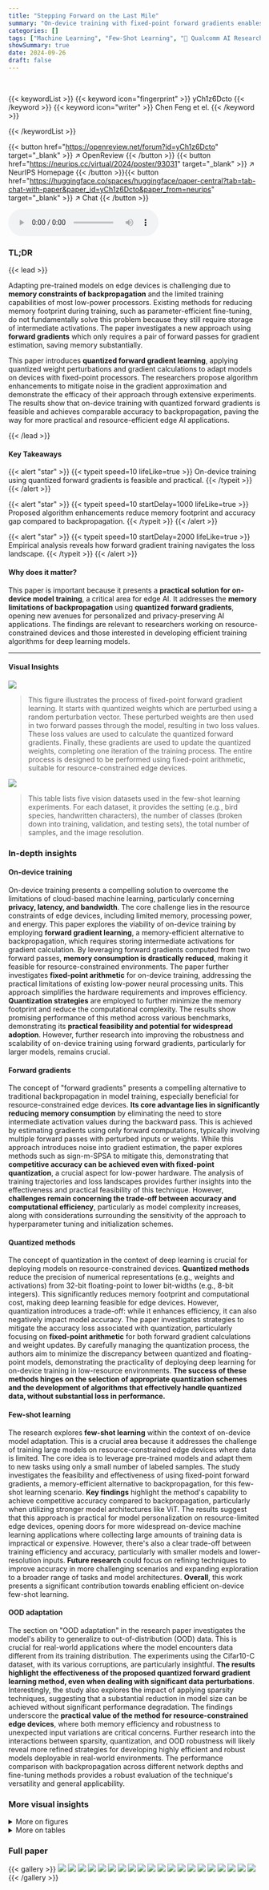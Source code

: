 ```yaml
---
title: "Stepping Forward on the Last Mile"
summary: "On-device training with fixed-point forward gradients enables efficient model personalization on resource-constrained edge devices, overcoming backpropagation's memory limitations."
categories: []
tags: ["Machine Learning", "Few-Shot Learning", "🏢 Qualcomm AI Research",]
showSummary: true
date: 2024-09-26
draft: false
---
```


<br>

{{< keywordList >}}
{{< keyword icon="fingerprint" >}} yCh1z6Dcto {{< /keyword >}}
{{< keyword icon="writer" >}} Chen Feng et el. {{< /keyword >}}
 
{{< /keywordList >}}

{{< button href="https://openreview.net/forum?id=yCh1z6Dcto" target="_blank" >}}
↗ OpenReview
{{< /button >}}
{{< button href="https://neurips.cc/virtual/2024/poster/93031" target="_blank" >}}
↗ NeurIPS Homepage
{{< /button >}}{{< button href="https://huggingface.co/spaces/huggingface/paper-central?tab=tab-chat-with-paper&paper_id=yCh1z6Dcto&paper_from=neurips" target="_blank" >}}
↗ Chat
{{< /button >}}



<audio controls>
    <source src="https://ai-paper-reviewer.com/yCh1z6Dcto/podcast.wav" type="audio/wav">
    Your browser does not support the audio element.
</audio>


### TL;DR


{{< lead >}}

Adapting pre-trained models on edge devices is challenging due to **memory constraints of backpropagation** and the limited training capabilities of most low-power processors.  Existing methods for reducing memory footprint during training, such as parameter-efficient fine-tuning, do not fundamentally solve this problem because they still require storage of intermediate activations.  The paper investigates a new approach using **forward gradients** which only requires a pair of forward passes for gradient estimation, saving memory substantially. 

This paper introduces **quantized forward gradient learning**, applying quantized weight perturbations and gradient calculations to adapt models on devices with fixed-point processors. The researchers propose algorithm enhancements to mitigate noise in the gradient approximation and demonstrate the efficacy of their approach through extensive experiments. The results show that on-device training with quantized forward gradients is feasible and achieves comparable accuracy to backpropagation, paving the way for more practical and resource-efficient edge AI applications.

{{< /lead >}}


#### Key Takeaways

{{< alert "star" >}}
{{< typeit speed=10 lifeLike=true >}} On-device training using quantized forward gradients is feasible and practical. {{< /typeit >}}
{{< /alert >}}

{{< alert "star" >}}
{{< typeit speed=10 startDelay=1000 lifeLike=true >}} Proposed algorithm enhancements reduce memory footprint and accuracy gap compared to backpropagation. {{< /typeit >}}
{{< /alert >}}

{{< alert "star" >}}
{{< typeit speed=10 startDelay=2000 lifeLike=true >}} Empirical analysis reveals how forward gradient training navigates the loss landscape. {{< /typeit >}}
{{< /alert >}}

#### Why does it matter?
This paper is important because it presents a **practical solution for on-device model training**, a critical area for edge AI.  It addresses the **memory limitations of backpropagation** using **quantized forward gradients**, opening new avenues for personalized and privacy-preserving AI applications. The findings are relevant to researchers working on resource-constrained devices and those interested in developing efficient training algorithms for deep learning models.

------
#### Visual Insights



![](https://ai-paper-reviewer.com/yCh1z6Dcto/figures_1_1.jpg)

> This figure illustrates the process of fixed-point forward gradient learning. It starts with quantized weights which are perturbed using a random perturbation vector.  These perturbed weights are then used in two forward passes through the model, resulting in two loss values.  These loss values are used to calculate the quantized forward gradients. Finally, these gradients are used to update the quantized weights, completing one iteration of the training process.  The entire process is designed to be performed using fixed-point arithmetic, suitable for resource-constrained edge devices.





![](https://ai-paper-reviewer.com/yCh1z6Dcto/tables_6_1.jpg)

> This table lists five vision datasets used in the few-shot learning experiments.  For each dataset, it provides the setting (e.g., bird species, handwritten characters), the number of classes (broken down into training, validation, and testing sets), the total number of samples, and the image resolution.





### In-depth insights


#### On-device training
On-device training presents a compelling solution to overcome the limitations of cloud-based machine learning, particularly concerning **privacy, latency, and bandwidth**.  The core challenge lies in the resource constraints of edge devices, including limited memory, processing power, and energy.  This paper explores the viability of on-device training by employing **forward gradient learning**, a memory-efficient alternative to backpropagation, which requires storing intermediate activations for gradient calculation. By leveraging forward gradients computed from two forward passes, **memory consumption is drastically reduced**, making it feasible for resource-constrained environments. The paper further investigates **fixed-point arithmetic** for on-device training, addressing the practical limitations of existing low-power neural processing units. This approach simplifies the hardware requirements and improves efficiency. **Quantization strategies** are employed to further minimize the memory footprint and reduce the computational complexity.  The results show promising performance of this method across various benchmarks, demonstrating its **practical feasibility and potential for widespread adoption**.  However, further research into improving the robustness and scalability of on-device training using forward gradients, particularly for larger models, remains crucial.

#### Forward gradients
The concept of "forward gradients" presents a compelling alternative to traditional backpropagation in model training, especially beneficial for resource-constrained edge devices.  **Its core advantage lies in significantly reducing memory consumption** by eliminating the need to store intermediate activation values during the backward pass. This is achieved by estimating gradients using only forward computations, typically involving multiple forward passes with perturbed inputs or weights.  While this approach introduces noise into gradient estimation, the paper explores methods such as sign-m-SPSA to mitigate this, demonstrating that **competitive accuracy can be achieved even with fixed-point quantization**, a crucial aspect for low-power hardware.  The analysis of training trajectories and loss landscapes provides further insights into the effectiveness and practical feasibility of this technique.  However, **challenges remain concerning the trade-off between accuracy and computational efficiency**, particularly as model complexity increases, along with considerations surrounding the sensitivity of the approach to hyperparameter tuning and initialization schemes.

#### Quantized methods
The concept of quantization in the context of deep learning is crucial for deploying models on resource-constrained devices.  **Quantized methods** reduce the precision of numerical representations (e.g., weights and activations) from 32-bit floating-point to lower bit-widths (e.g., 8-bit integers). This significantly reduces memory footprint and computational cost, making deep learning feasible for edge devices.  However, quantization introduces a trade-off: while it enhances efficiency, it can also negatively impact model accuracy. The paper investigates strategies to mitigate the accuracy loss associated with quantization, particularly focusing on **fixed-point arithmetic** for both forward gradient calculations and weight updates. By carefully managing the quantization process, the authors aim to minimize the discrepancy between quantized and floating-point models, demonstrating the practicality of deploying deep learning for on-device training in low-resource environments. **The success of these methods hinges on the selection of appropriate quantization schemes and the development of algorithms that effectively handle quantized data, without substantial loss in performance.**

#### Few-shot learning
The research explores **few-shot learning** within the context of on-device model adaptation.  This is a crucial area because it addresses the challenge of training large models on resource-constrained edge devices where data is limited.  The core idea is to leverage pre-trained models and adapt them to new tasks using only a small number of labeled samples. The study investigates the feasibility and effectiveness of using fixed-point forward gradients, a memory-efficient alternative to backpropagation, for this few-shot learning scenario.  **Key findings** highlight the method's capability to achieve competitive accuracy compared to backpropagation, particularly when utilizing stronger model architectures like ViT. The results suggest that this approach is practical for model personalization on resource-limited edge devices, opening doors for more widespread on-device machine learning applications where collecting large amounts of training data is impractical or expensive.  However, there's also a clear trade-off between training efficiency and accuracy, particularly with smaller models and lower-resolution inputs. **Future research** could focus on refining techniques to improve accuracy in more challenging scenarios and expanding exploration to a broader range of tasks and model architectures.  **Overall**, this work presents a significant contribution towards enabling efficient on-device few-shot learning.

#### OOD adaptation
The section on "OOD adaptation" in the research paper investigates the model's ability to generalize to out-of-distribution (OOD) data.  This is crucial for real-world applications where the model encounters data different from its training distribution. The experiments using the Cifar10-C dataset, with its various corruptions, are particularly insightful.  **The results highlight the effectiveness of the proposed quantized forward gradient learning method, even when dealing with significant data perturbations**.  Interestingly, the study also explores the impact of applying sparsity techniques, suggesting that a substantial reduction in model size can be achieved without significant performance degradation. The findings underscore the **practical value of the method for resource-constrained edge devices**, where both memory efficiency and robustness to unexpected input variations are critical concerns.  Further research into the interactions between sparsity, quantization, and OOD robustness will likely reveal more refined strategies for developing highly efficient and robust models deployable in real-world environments. The performance comparison with backpropagation across different network depths and fine-tuning methods provides a robust evaluation of the technique's versatility and general applicability.


### More visual insights

<details>
<summary>More on figures
</summary>


![](https://ai-paper-reviewer.com/yCh1z6Dcto/figures_5_1.jpg)

> This figure illustrates the process of fixed-point forward gradient learning, which involves three main steps: 1. Perturbing the quantized weights using a random perturbation vector; 2. Calculating the quantized forward gradient using two forward passes with the perturbed weights; and 3. Updating the quantized weights using the calculated gradient.  The figure highlights the use of quantization throughout the process, emphasizing its suitability for resource-constrained edge devices.


![](https://ai-paper-reviewer.com/yCh1z6Dcto/figures_8_1.jpg)

> This figure shows the results of ablation studies on cross-domain adaptation using ViT Tiny on the Visual Wake Word (VWW) dataset.  The left panel is a bar chart comparing the mean accuracy and standard deviation across different training methods: zero-shot, backpropagation (BP) with fp16 precision, forward gradient (FF) with fp16 precision (with different m values for gradient averaging), and quantized FF (16w8a and 8w8a with different m values) with both linear probing (LP) and visual-prompt tuning (D-VPT).  The right panel illustrates the sharpness-aware update method, a variation used in FF. The diagram shows how the weights are perturbed at a neighborhood position to avoid sharp minima in the loss landscape.


![](https://ai-paper-reviewer.com/yCh1z6Dcto/figures_13_1.jpg)

> This figure compares the total and scratch memory usage during training for different model architectures (ViT Tiny, ResNet18, FeatResNet12) and training methods (backpropagation (BP), forward gradient (FF), full fine-tuning (FT), linear probing (LP), and quantized (Quant)).  It visually demonstrates the memory savings achieved by using forward gradient learning, especially when combined with quantization and linear probing.


![](https://ai-paper-reviewer.com/yCh1z6Dcto/figures_13_2.jpg)

> This figure compares the memory usage of backpropagation (BP) and forward gradient learning (FF) during the training process for different model architectures (ViT Tiny, ResNet18, FeatResNet12).  It shows the total memory usage and the scratch memory usage separately.  The scratch memory is the memory needed for intermediate activations and gradients during the training process.  The figure shows that FF significantly reduces the scratch memory usage compared to BP, especially when using the quantized version of FF (16w8a).  This reduction is more pronounced in full fine-tuning (FT) compared to linear probing (LP).


![](https://ai-paper-reviewer.com/yCh1z6Dcto/figures_14_1.jpg)

> This figure compares the total and scratch memory usage during training for different model architectures (CRNN and ViT Base) and training methods (backpropagation (BP) and forward gradient learning (FF)). It shows that forward gradient learning significantly reduces memory usage compared to backpropagation, especially for the ViT Base model, achieving a reduction of up to 2.8x in scratch memory when using fp16 precision.


![](https://ai-paper-reviewer.com/yCh1z6Dcto/figures_14_2.jpg)

> The figure shows the memory usage comparison between backpropagation (BP) and forward gradient learning (FF) during training.  It breaks down the memory usage into total memory and scratch memory for different model architectures (CRNN and ViT Base) and training methods (full fine-tuning (FT) and linear probing (LP)).  The results highlight the significant memory reduction achieved by FF, particularly when using quantization (Quant).


![](https://ai-paper-reviewer.com/yCh1z6Dcto/figures_15_1.jpg)

> This figure presents ablation studies on cross-domain adaptation using ViT tiny backbone on the Visual Wake Word (VWW) dataset.  It shows a comparison of the classification accuracy with standard deviation obtained through different methods: Linear probing (LP), Visual prompt tuning with deep prompts (D-VPT), using floating point (fp16) and quantized (16w8a) precision with different numbers of forward gradient averaging (m=1, m=3).  The results demonstrate the impact of various methods and hyperparameters on the adaptation performance.


![](https://ai-paper-reviewer.com/yCh1z6Dcto/figures_17_1.jpg)

> This figure shows a 2D visualization of the loss landscape and the training trajectory for both backpropagation (BP) and quantized zero-order forward-forward gradient (QZO-FF) methods.  The loss landscape is relatively smooth for both methods. The QZO-FF trajectory shows a more gradual descent compared to BP, indicating slower convergence but potentially better generalization.


![](https://ai-paper-reviewer.com/yCh1z6Dcto/figures_17_2.jpg)

> This figure visualizes the loss landscape and training trajectory for both backpropagation (BP) and quantized zero-order forward gradient (QZO-FF) methods. The 2D contour plots show the loss landscape, and the line plots illustrate the training trajectory within that landscape.  The results show that while both methods exhibit smooth loss contours, QZO-FF exhibits slower convergence.


![](https://ai-paper-reviewer.com/yCh1z6Dcto/figures_17_3.jpg)

> This figure visualizes the 2D loss landscape and training trajectory for both backpropagation (BP) and the proposed quantized zero-order forward gradient (QZO-FF) method.  The plots show that both methods navigate a relatively smooth loss landscape.  QZO-FF exhibits a more cautious step size compared to BP.  The results highlight that 8-bit quantization of weights is insufficient for QZO-FF to converge, requiring 16-bit quantization for effective training.


![](https://ai-paper-reviewer.com/yCh1z6Dcto/figures_17_4.jpg)

> This figure visualizes the loss landscape and training trajectory for both backpropagation (BP) and quantized zero-order forward gradient (QZO-FF) methods.  The 2D plots show the loss landscape, with contour lines representing different loss values. The trajectories show the path taken by the model's parameters during training. The results indicate that QZO-FF follows a smoother, more conservative path compared to BP, but still converges to a low-loss region.  It also highlights that using 8-bit quantization for the weights prevents the QZO-FF method from converging, whereas 16-bit quantization allows for successful convergence.


![](https://ai-paper-reviewer.com/yCh1z6Dcto/figures_17_5.jpg)

> This figure visualizes the loss landscape and training trajectory for both backpropagation (BP) and the proposed quantized zero-order forward gradient (QZO-FF) method.  The 2D plots show the loss surface as contour lines, with the training trajectory overlaid as a sequence of points.  The plots demonstrate that both methods navigate a relatively smooth loss landscape.  However, QZO-FF shows a more cautious trajectory compared to BP. A key finding is that 8-bit weight quantization is insufficient for QZO-FF, highlighting the necessity of 16-bit quantization for successful training.


![](https://ai-paper-reviewer.com/yCh1z6Dcto/figures_17_6.jpg)

> This figure visualizes the loss landscape and training trajectories using both backpropagation (BP) and quantized zero-order forward gradient learning (QZO-FF).  It highlights the smoother loss contour and more conservative step size of QZO-FF compared to BP, indicating that a good model initialization is key for QZO-FF's successful convergence. The figure also implicitly suggests that despite slower convergence, QZO-FF remains promising for low-resource device adaptation due to its reduced memory footprint.


![](https://ai-paper-reviewer.com/yCh1z6Dcto/figures_17_7.jpg)

> This figure visualizes the loss landscape and training trajectories of both backpropagation (BP) and quantized zero-order forward gradient learning (QZO-FF) methods.  It shows that both methods exhibit locally smooth loss surfaces. However, QZO-FF demonstrates a more conservative trajectory with slower convergence compared to BP. The figure also highlights the importance of good model initialization for QZO-FF's success, as training from scratch may not guarantee convergence.  The use of 8-bit quantization for weights is shown to be insufficient for QZO-FF to converge, requiring at least 16-bit precision.


![](https://ai-paper-reviewer.com/yCh1z6Dcto/figures_17_8.jpg)

> This figure visualizes the loss landscape and training trajectory for both backpropagation (BP) and quantized zero-order forward gradient learning (QZO-FF).  The 2D contour plots show the loss surface, with the trajectory indicating the path taken during training.  The results suggest that QZO-FF converges more slowly than BP, but still reaches a relatively good minimum.


</details>




<details>
<summary>More on tables
</summary>


![](https://ai-paper-reviewer.com/yCh1z6Dcto/tables_6_2.jpg)
> This table presents the results of few-shot learning experiments using both forward and backward gradient methods. It compares the accuracy of various model architectures (ResNet12, ResNet18, ViT tiny) on five different image classification datasets (CUB, Omniglot, Cifar100_fs, miniImageNet, tieredImageNet) with different training methods (full fine-tuning, linear probing).  The table shows the performance of both floating-point and quantized training, highlighting the performance of the forward gradient approach relative to backpropagation.

![](https://ai-paper-reviewer.com/yCh1z6Dcto/tables_7_1.jpg)
> This table lists two audio datasets used in the few-shot learning experiments of the paper.  It provides the name of each dataset, the type of audio it contains, the number of classes, the number of samples, and the length of each sample. The datasets are used to evaluate the performance of different few-shot learning methods on environmental sound classification.

![](https://ai-paper-reviewer.com/yCh1z6Dcto/tables_7_2.jpg)
> This table presents the results of few-shot learning experiments on various vision datasets using different model architectures (ResNet12, ResNet18, ViT tiny).  It compares the accuracy of training with forward gradients (FF) against backpropagation (BP), showing both full fine-tuning (FT) and linear probing (LP) results.  Quantized versions of forward gradients are also included (Quant).  The table highlights FF's performance relative to BP and zero-shot baselines, demonstrating its effectiveness in few-shot learning scenarios.

![](https://ai-paper-reviewer.com/yCh1z6Dcto/tables_9_1.jpg)
> This table presents the results of few-shot learning experiments on various vision datasets using different model backbones (ResNet12, ResNet18, ViT tiny) and training methods (full fine-tuning, linear probing).  It compares the accuracy of using forward gradients (FF) against backpropagation (BP), with and without quantization (16-bit weights, 8-bit activations).  The table highlights the performance of FF relative to BP and zero-shot learning (no adaptation).

![](https://ai-paper-reviewer.com/yCh1z6Dcto/tables_13_1.jpg)
> This table presents the results of few-shot learning experiments using both forward and backward gradient methods.  It compares the accuracy of different training approaches (full fine-tuning and linear probing) across five vision datasets and three network backbones (ResNet12, ResNet18, and ViT-tiny).  The table also includes results for quantized forward gradient training (16-bit weights, 8-bit activations).  The key finding is that forward gradients achieve comparable accuracy to backpropagation in many cases, especially when utilizing larger models.

![](https://ai-paper-reviewer.com/yCh1z6Dcto/tables_14_1.jpg)
> This table presents the results of few-shot learning experiments on vision tasks using both forward and backward gradient methods. It compares the accuracy of full fine-tuning and linear probing with different precision levels (FP16 and quantized 16w8a).  The results show that forward gradients perform comparably to backward gradients on many tasks and significantly improve over zero-shot performance.

![](https://ai-paper-reviewer.com/yCh1z6Dcto/tables_15_1.jpg)
> This table lists the hyperparameters used in the cross-domain adaptation experiments described in the paper.  It shows that the hyperparameters for both forward gradient learning (FF) and backpropagation (BP) are largely the same, with the key difference being a smaller learning rate used in FF.  The table also notes the source of pre-trained weights and the methodology for selecting optimal learning rates.

![](https://ai-paper-reviewer.com/yCh1z6Dcto/tables_16_1.jpg)
> This table lists the hyperparameters used in the cross-domain adaptation experiments.  It shows that the hyperparameters for both forward gradient (FF) and backpropagation (BP) methods were largely the same, except for the learning rate, which was smaller for FF.  The ViT tiny model architecture and pretrained weights are referenced.

</details>




### Full paper

{{< gallery >}}
<img src="https://ai-paper-reviewer.com/yCh1z6Dcto/1.png" class="grid-w50 md:grid-w33 xl:grid-w25" />
<img src="https://ai-paper-reviewer.com/yCh1z6Dcto/2.png" class="grid-w50 md:grid-w33 xl:grid-w25" />
<img src="https://ai-paper-reviewer.com/yCh1z6Dcto/3.png" class="grid-w50 md:grid-w33 xl:grid-w25" />
<img src="https://ai-paper-reviewer.com/yCh1z6Dcto/4.png" class="grid-w50 md:grid-w33 xl:grid-w25" />
<img src="https://ai-paper-reviewer.com/yCh1z6Dcto/5.png" class="grid-w50 md:grid-w33 xl:grid-w25" />
<img src="https://ai-paper-reviewer.com/yCh1z6Dcto/6.png" class="grid-w50 md:grid-w33 xl:grid-w25" />
<img src="https://ai-paper-reviewer.com/yCh1z6Dcto/7.png" class="grid-w50 md:grid-w33 xl:grid-w25" />
<img src="https://ai-paper-reviewer.com/yCh1z6Dcto/8.png" class="grid-w50 md:grid-w33 xl:grid-w25" />
<img src="https://ai-paper-reviewer.com/yCh1z6Dcto/9.png" class="grid-w50 md:grid-w33 xl:grid-w25" />
<img src="https://ai-paper-reviewer.com/yCh1z6Dcto/10.png" class="grid-w50 md:grid-w33 xl:grid-w25" />
<img src="https://ai-paper-reviewer.com/yCh1z6Dcto/11.png" class="grid-w50 md:grid-w33 xl:grid-w25" />
<img src="https://ai-paper-reviewer.com/yCh1z6Dcto/12.png" class="grid-w50 md:grid-w33 xl:grid-w25" />
<img src="https://ai-paper-reviewer.com/yCh1z6Dcto/13.png" class="grid-w50 md:grid-w33 xl:grid-w25" />
<img src="https://ai-paper-reviewer.com/yCh1z6Dcto/14.png" class="grid-w50 md:grid-w33 xl:grid-w25" />
<img src="https://ai-paper-reviewer.com/yCh1z6Dcto/15.png" class="grid-w50 md:grid-w33 xl:grid-w25" />
<img src="https://ai-paper-reviewer.com/yCh1z6Dcto/16.png" class="grid-w50 md:grid-w33 xl:grid-w25" />
<img src="https://ai-paper-reviewer.com/yCh1z6Dcto/17.png" class="grid-w50 md:grid-w33 xl:grid-w25" />
<img src="https://ai-paper-reviewer.com/yCh1z6Dcto/18.png" class="grid-w50 md:grid-w33 xl:grid-w25" />
<img src="https://ai-paper-reviewer.com/yCh1z6Dcto/19.png" class="grid-w50 md:grid-w33 xl:grid-w25" />
<img src="https://ai-paper-reviewer.com/yCh1z6Dcto/20.png" class="grid-w50 md:grid-w33 xl:grid-w25" />
{{< /gallery >}}